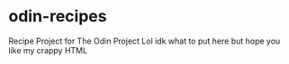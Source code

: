 # odin-recipes
Recipe Project for The Odin Project
Lol idk what to put here but hope you like my crappy HTML